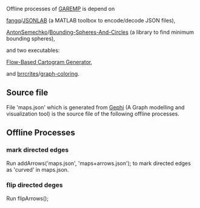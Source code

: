 Offline processes of [GAREMP](http://garemp.github.io/) is depend on 

[fangq](https://github.com/fangq)/[JSONLAB](https://github.com/fangq/jsonlab) (a MATLAB toolbox to encode/decode JSON files), 

[AntonSemechko](https://github.com/AntonSemechko)/[Bounding-Spheres-And-Circles](https://github.com/AntonSemechko/Bounding-Spheres-And-Circles) (a library to find minimum bounding spheres), 

and two executables:

[Flow-Based Cartogram Generator](https://github.com/Flow-Based-Cartograms/go_cart), 

and [brrcrites](https://github.com/brrcrites)/[graph-coloring](https://github.com/brrcrites/graph-coloring).

##

## Source file

File 'maps.json' which is generated from [Gephi](https://github.com/gephi/gephi) (A Graph modelling and visualization tool) is the source file of the following offline processes.

## 

## Offline Processes

### mark directed edges

Run addArrows('maps.json', 'maps+arrows.json'); to mark directed edges as 'curved' in maps.json.

### flip directed deges

Run flipArrows();
